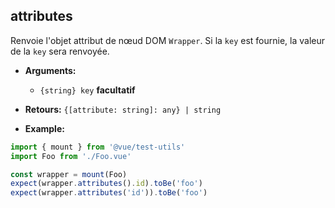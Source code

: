 ## attributes

Renvoie l'objet attribut de nœud DOM `Wrapper`. Si la `key` est fournie, la valeur de la `key` sera renvoyée.

- **Arguments:**

  - `{string} key` **facultatif**

- **Retours:** `{[attribute: string]: any} | string`

- **Example:**

```js
import { mount } from '@vue/test-utils'
import Foo from './Foo.vue'

const wrapper = mount(Foo)
expect(wrapper.attributes().id).toBe('foo')
expect(wrapper.attributes('id')).toBe('foo')
```
